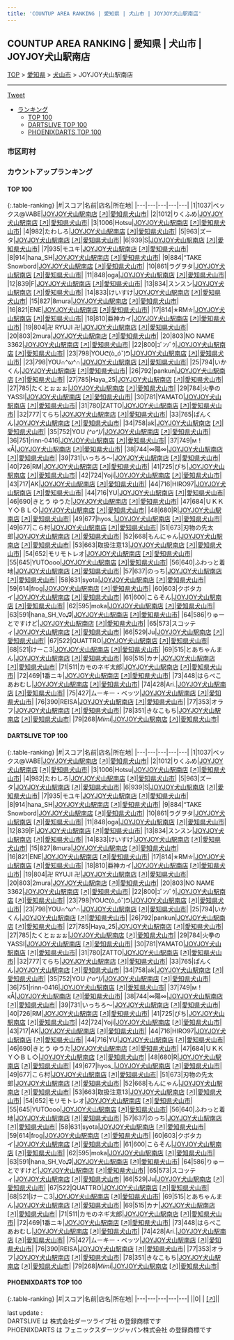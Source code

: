 ```yaml
---
title: 'COUNTUP AREA RANKING | 愛知県 | 犬山市 | JOYJOY犬山駅南店'
---
```

## COUNTUP AREA RANKING | 愛知県 | 犬山市 | JOYJOY犬山駅南店

[TOP](/darts/rank/) > [愛知県](/darts/rank/愛知県/) > [犬山市](/darts/rank/愛知県/犬山市/) > JOYJOY犬山駅南店

___

<a href="https://twitter.com/share?ref_src=twsrc%5Etfw" data-text="COUNTUP AREA RANKING | 愛知県犬山市JOYJOY犬山駅南店" class="twitter-share-button" data-hashtags="DARTSLIVE,PHOENIXDARTS,darts,ダーツ" data-show-count="false">Tweet</a>

* [ランキング](#カウントアップランキング)
    * [TOP 100](#top-100)
    * [DARTSLIVE TOP 100](#dartslive-top-100)
    * [PHOENIXDARTS TOP 100](#phoenixdarts-top-100)

### 市区町村

<ul>

</ul>

### カウントアップランキング

#### TOP 100



{:.table-ranking}
|#|スコア|名前|店名|所在地|
|---|---|---|---|---|
|1|1037|<span class="rank-name-dl">ベックス@VABE</span>|<a href="/darts/rank/shops/a6f16d88083fbde8790ab824ce8730e5.html">JOYJOY犬山駅南店</a> <a href="https://search.dartslive.com/jp/shop/a6f16d88083fbde8790ab824ce8730e5">[↗]</a>|<a href="/darts/rank/愛知県/犬山市">愛知県犬山市</a>|
|2|1012|<span class="rank-name-dl">りくふめ</span>|<a href="/darts/rank/shops/a6f16d88083fbde8790ab824ce8730e5.html">JOYJOY犬山駅南店</a> <a href="https://search.dartslive.com/jp/shop/a6f16d88083fbde8790ab824ce8730e5">[↗]</a>|<a href="/darts/rank/愛知県/犬山市">愛知県犬山市</a>|
|3|1006|<span class="rank-name-dl">Hotsu</span>|<a href="/darts/rank/shops/a6f16d88083fbde8790ab824ce8730e5.html">JOYJOY犬山駅南店</a> <a href="https://search.dartslive.com/jp/shop/a6f16d88083fbde8790ab824ce8730e5">[↗]</a>|<a href="/darts/rank/愛知県/犬山市">愛知県犬山市</a>|
|4|982|<span class="rank-name-dl">たわしろ</span>|<a href="/darts/rank/shops/a6f16d88083fbde8790ab824ce8730e5.html">JOYJOY犬山駅南店</a> <a href="https://search.dartslive.com/jp/shop/a6f16d88083fbde8790ab824ce8730e5">[↗]</a>|<a href="/darts/rank/愛知県/犬山市">愛知県犬山市</a>|
|5|963|<span class="rank-name-dl">ズータ</span>|<a href="/darts/rank/shops/a6f16d88083fbde8790ab824ce8730e5.html">JOYJOY犬山駅南店</a> <a href="https://search.dartslive.com/jp/shop/a6f16d88083fbde8790ab824ce8730e5">[↗]</a>|<a href="/darts/rank/愛知県/犬山市">愛知県犬山市</a>|
|6|939|<span class="rank-name-dl">S</span>|<a href="/darts/rank/shops/a6f16d88083fbde8790ab824ce8730e5.html">JOYJOY犬山駅南店</a> <a href="https://search.dartslive.com/jp/shop/a6f16d88083fbde8790ab824ce8730e5">[↗]</a>|<a href="/darts/rank/愛知県/犬山市">愛知県犬山市</a>|
|7|935|<span class="rank-name-dl">モユキ</span>|<a href="/darts/rank/shops/a6f16d88083fbde8790ab824ce8730e5.html">JOYJOY犬山駅南店</a> <a href="https://search.dartslive.com/jp/shop/a6f16d88083fbde8790ab824ce8730e5">[↗]</a>|<a href="/darts/rank/愛知県/犬山市">愛知県犬山市</a>|
|8|914|<span class="rank-name-dl">hana_SH</span>|<a href="/darts/rank/shops/a6f16d88083fbde8790ab824ce8730e5.html">JOYJOY犬山駅南店</a> <a href="https://search.dartslive.com/jp/shop/a6f16d88083fbde8790ab824ce8730e5">[↗]</a>|<a href="/darts/rank/愛知県/犬山市">愛知県犬山市</a>|
|9|884|<span class="rank-name-dl">“TAKE Snowbord</span>|<a href="/darts/rank/shops/a6f16d88083fbde8790ab824ce8730e5.html">JOYJOY犬山駅南店</a> <a href="https://search.dartslive.com/jp/shop/a6f16d88083fbde8790ab824ce8730e5">[↗]</a>|<a href="/darts/rank/愛知県/犬山市">愛知県犬山市</a>|
|10|861|<span class="rank-name-dl">ラグヲタ</span>|<a href="/darts/rank/shops/a6f16d88083fbde8790ab824ce8730e5.html">JOYJOY犬山駅南店</a> <a href="https://search.dartslive.com/jp/shop/a6f16d88083fbde8790ab824ce8730e5">[↗]</a>|<a href="/darts/rank/愛知県/犬山市">愛知県犬山市</a>|
|11|848|<span class="rank-name-dl">oga</span>|<a href="/darts/rank/shops/a6f16d88083fbde8790ab824ce8730e5.html">JOYJOY犬山駅南店</a> <a href="https://search.dartslive.com/jp/shop/a6f16d88083fbde8790ab824ce8730e5">[↗]</a>|<a href="/darts/rank/愛知県/犬山市">愛知県犬山市</a>|
|12|839|<span class="rank-name-dl">F</span>|<a href="/darts/rank/shops/a6f16d88083fbde8790ab824ce8730e5.html">JOYJOY犬山駅南店</a> <a href="https://search.dartslive.com/jp/shop/a6f16d88083fbde8790ab824ce8730e5">[↗]</a>|<a href="/darts/rank/愛知県/犬山市">愛知県犬山市</a>|
|13|834|<span class="rank-name-dl">スンスン</span>|<a href="/darts/rank/shops/a6f16d88083fbde8790ab824ce8730e5.html">JOYJOY犬山駅南店</a> <a href="https://search.dartslive.com/jp/shop/a6f16d88083fbde8790ab824ce8730e5">[↗]</a>|<a href="/darts/rank/愛知県/犬山市">愛知県犬山市</a>|
|14|833|<span class="rank-name-dl">けいすけ</span>|<a href="/darts/rank/shops/a6f16d88083fbde8790ab824ce8730e5.html">JOYJOY犬山駅南店</a> <a href="https://search.dartslive.com/jp/shop/a6f16d88083fbde8790ab824ce8730e5">[↗]</a>|<a href="/darts/rank/愛知県/犬山市">愛知県犬山市</a>|
|15|827|<span class="rank-name-dl">8mura</span>|<a href="/darts/rank/shops/a6f16d88083fbde8790ab824ce8730e5.html">JOYJOY犬山駅南店</a> <a href="https://search.dartslive.com/jp/shop/a6f16d88083fbde8790ab824ce8730e5">[↗]</a>|<a href="/darts/rank/愛知県/犬山市">愛知県犬山市</a>|
|16|821|<span class="rank-name-dl">ENE</span>|<a href="/darts/rank/shops/a6f16d88083fbde8790ab824ce8730e5.html">JOYJOY犬山駅南店</a> <a href="https://search.dartslive.com/jp/shop/a6f16d88083fbde8790ab824ce8730e5">[↗]</a>|<a href="/darts/rank/愛知県/犬山市">愛知県犬山市</a>|
|17|814|<span class="rank-name-dl">✭RM✮</span>|<a href="/darts/rank/shops/a6f16d88083fbde8790ab824ce8730e5.html">JOYJOY犬山駅南店</a> <a href="https://search.dartslive.com/jp/shop/a6f16d88083fbde8790ab824ce8730e5">[↗]</a>|<a href="/darts/rank/愛知県/犬山市">愛知県犬山市</a>|
|18|810|<span class="rank-name-dl">亜神カイ</span>|<a href="/darts/rank/shops/a6f16d88083fbde8790ab824ce8730e5.html">JOYJOY犬山駅南店</a> <a href="https://search.dartslive.com/jp/shop/a6f16d88083fbde8790ab824ce8730e5">[↗]</a>|<a href="/darts/rank/愛知県/犬山市">愛知県犬山市</a>|
|19|804|<span class="rank-name-dl">卍 RYUJI 卍</span>|<a href="/darts/rank/shops/a6f16d88083fbde8790ab824ce8730e5.html">JOYJOY犬山駅南店</a> <a href="https://search.dartslive.com/jp/shop/a6f16d88083fbde8790ab824ce8730e5">[↗]</a>|<a href="/darts/rank/愛知県/犬山市">愛知県犬山市</a>|
|20|803|<span class="rank-name-dl">2mura</span>|<a href="/darts/rank/shops/a6f16d88083fbde8790ab824ce8730e5.html">JOYJOY犬山駅南店</a> <a href="https://search.dartslive.com/jp/shop/a6f16d88083fbde8790ab824ce8730e5">[↗]</a>|<a href="/darts/rank/愛知県/犬山市">愛知県犬山市</a>|
|20|803|<span class="rank-name-dl">NO NAME 3362</span>|<a href="/darts/rank/shops/a6f16d88083fbde8790ab824ce8730e5.html">JOYJOY犬山駅南店</a> <a href="https://search.dartslive.com/jp/shop/a6f16d88083fbde8790ab824ce8730e5">[↗]</a>|<a href="/darts/rank/愛知県/犬山市">愛知県犬山市</a>|
|22|800|<span class="rank-name-dl">ｺﾞﾝｿﾞｳ</span>|<a href="/darts/rank/shops/a6f16d88083fbde8790ab824ce8730e5.html">JOYJOY犬山駅南店</a> <a href="https://search.dartslive.com/jp/shop/a6f16d88083fbde8790ab824ce8730e5">[↗]</a>|<a href="/darts/rank/愛知県/犬山市">愛知県犬山市</a>|
|23|798|<span class="rank-name-dl">YOUᕦ(ò_óˇ)ᕤ</span>|<a href="/darts/rank/shops/a6f16d88083fbde8790ab824ce8730e5.html">JOYJOY犬山駅南店</a> <a href="https://search.dartslive.com/jp/shop/a6f16d88083fbde8790ab824ce8730e5">[↗]</a>|<a href="/darts/rank/愛知県/犬山市">愛知県犬山市</a>|
|23|798|<span class="rank-name-dl">YOU∩^ω^∩</span>|<a href="/darts/rank/shops/a6f16d88083fbde8790ab824ce8730e5.html">JOYJOY犬山駅南店</a> <a href="https://search.dartslive.com/jp/shop/a6f16d88083fbde8790ab824ce8730e5">[↗]</a>|<a href="/darts/rank/愛知県/犬山市">愛知県犬山市</a>|
|25|794|<span class="rank-name-dl">いかくん</span>|<a href="/darts/rank/shops/a6f16d88083fbde8790ab824ce8730e5.html">JOYJOY犬山駅南店</a> <a href="https://search.dartslive.com/jp/shop/a6f16d88083fbde8790ab824ce8730e5">[↗]</a>|<a href="/darts/rank/愛知県/犬山市">愛知県犬山市</a>|
|26|792|<span class="rank-name-dl">pankun</span>|<a href="/darts/rank/shops/a6f16d88083fbde8790ab824ce8730e5.html">JOYJOY犬山駅南店</a> <a href="https://search.dartslive.com/jp/shop/a6f16d88083fbde8790ab824ce8730e5">[↗]</a>|<a href="/darts/rank/愛知県/犬山市">愛知県犬山市</a>|
|27|785|<span class="rank-name-dl">Haya_25</span>|<a href="/darts/rank/shops/a6f16d88083fbde8790ab824ce8730e5.html">JOYJOY犬山駅南店</a> <a href="https://search.dartslive.com/jp/shop/a6f16d88083fbde8790ab824ce8730e5">[↗]</a>|<a href="/darts/rank/愛知県/犬山市">愛知県犬山市</a>|
|27|785|<span class="rank-name-dl">たくとぉぉぉ</span>|<a href="/darts/rank/shops/a6f16d88083fbde8790ab824ce8730e5.html">JOYJOY犬山駅南店</a> <a href="https://search.dartslive.com/jp/shop/a6f16d88083fbde8790ab824ce8730e5">[↗]</a>|<a href="/darts/rank/愛知県/犬山市">愛知県犬山市</a>|
|29|784|<span class="rank-name-dl">火拳のYASSI</span>|<a href="/darts/rank/shops/a6f16d88083fbde8790ab824ce8730e5.html">JOYJOY犬山駅南店</a> <a href="https://search.dartslive.com/jp/shop/a6f16d88083fbde8790ab824ce8730e5">[↗]</a>|<a href="/darts/rank/愛知県/犬山市">愛知県犬山市</a>|
|30|781|<span class="rank-name-dl">YAMATO</span>|<a href="/darts/rank/shops/a6f16d88083fbde8790ab824ce8730e5.html">JOYJOY犬山駅南店</a> <a href="https://search.dartslive.com/jp/shop/a6f16d88083fbde8790ab824ce8730e5">[↗]</a>|<a href="/darts/rank/愛知県/犬山市">愛知県犬山市</a>|
|31|780|<span class="rank-name-dl">ZATTO</span>|<a href="/darts/rank/shops/a6f16d88083fbde8790ab824ce8730e5.html">JOYJOY犬山駅南店</a> <a href="https://search.dartslive.com/jp/shop/a6f16d88083fbde8790ab824ce8730e5">[↗]</a>|<a href="/darts/rank/愛知県/犬山市">愛知県犬山市</a>|
|32|777|<span class="rank-name-dl">てらち</span>|<a href="/darts/rank/shops/a6f16d88083fbde8790ab824ce8730e5.html">JOYJOY犬山駅南店</a> <a href="https://search.dartslive.com/jp/shop/a6f16d88083fbde8790ab824ce8730e5">[↗]</a>|<a href="/darts/rank/愛知県/犬山市">愛知県犬山市</a>|
|33|765|<span class="rank-name-dl">ぱんくん</span>|<a href="/darts/rank/shops/a6f16d88083fbde8790ab824ce8730e5.html">JOYJOY犬山駅南店</a> <a href="https://search.dartslive.com/jp/shop/a6f16d88083fbde8790ab824ce8730e5">[↗]</a>|<a href="/darts/rank/愛知県/犬山市">愛知県犬山市</a>|
|34|758|<span class="rank-name-dl">ak</span>|<a href="/darts/rank/shops/a6f16d88083fbde8790ab824ce8730e5.html">JOYJOY犬山駅南店</a> <a href="https://search.dartslive.com/jp/shop/a6f16d88083fbde8790ab824ce8730e5">[↗]</a>|<a href="/darts/rank/愛知県/犬山市">愛知県犬山市</a>|
|35|752|<span class="rank-name-dl">YOU *\(^o^)/*</span>|<a href="/darts/rank/shops/a6f16d88083fbde8790ab824ce8730e5.html">JOYJOY犬山駅南店</a> <a href="https://search.dartslive.com/jp/shop/a6f16d88083fbde8790ab824ce8730e5">[↗]</a>|<a href="/darts/rank/愛知県/犬山市">愛知県犬山市</a>|
|36|751|<span class="rank-name-dl">rinn-0416</span>|<a href="/darts/rank/shops/a6f16d88083fbde8790ab824ce8730e5.html">JOYJOY犬山駅南店</a> <a href="https://search.dartslive.com/jp/shop/a6f16d88083fbde8790ab824ce8730e5">[↗]</a>|<a href="/darts/rank/愛知県/犬山市">愛知県犬山市</a>|
|37|749|<span class="rank-name-dl">м！κÅ</span>|<a href="/darts/rank/shops/a6f16d88083fbde8790ab824ce8730e5.html">JOYJOY犬山駅南店</a> <a href="https://search.dartslive.com/jp/shop/a6f16d88083fbde8790ab824ce8730e5">[↗]</a>|<a href="/darts/rank/愛知県/犬山市">愛知県犬山市</a>|
|38|744|<span class="rank-name-dl">∞陽∞</span>|<a href="/darts/rank/shops/a6f16d88083fbde8790ab824ce8730e5.html">JOYJOY犬山駅南店</a> <a href="https://search.dartslive.com/jp/shop/a6f16d88083fbde8790ab824ce8730e5">[↗]</a>|<a href="/darts/rank/愛知県/犬山市">愛知県犬山市</a>|
|39|731|<span class="rank-name-dl">いっちろ〜</span>|<a href="/darts/rank/shops/a6f16d88083fbde8790ab824ce8730e5.html">JOYJOY犬山駅南店</a> <a href="https://search.dartslive.com/jp/shop/a6f16d88083fbde8790ab824ce8730e5">[↗]</a>|<a href="/darts/rank/愛知県/犬山市">愛知県犬山市</a>|
|40|726|<span class="rank-name-dl">RM</span>|<a href="/darts/rank/shops/a6f16d88083fbde8790ab824ce8730e5.html">JOYJOY犬山駅南店</a> <a href="https://search.dartslive.com/jp/shop/a6f16d88083fbde8790ab824ce8730e5">[↗]</a>|<a href="/darts/rank/愛知県/犬山市">愛知県犬山市</a>|
|41|725|<span class="rank-name-dl">ぴち</span>|<a href="/darts/rank/shops/a6f16d88083fbde8790ab824ce8730e5.html">JOYJOY犬山駅南店</a> <a href="https://search.dartslive.com/jp/shop/a6f16d88083fbde8790ab824ce8730e5">[↗]</a>|<a href="/darts/rank/愛知県/犬山市">愛知県犬山市</a>|
|42|724|<span class="rank-name-dl">Yoji</span>|<a href="/darts/rank/shops/a6f16d88083fbde8790ab824ce8730e5.html">JOYJOY犬山駅南店</a> <a href="https://search.dartslive.com/jp/shop/a6f16d88083fbde8790ab824ce8730e5">[↗]</a>|<a href="/darts/rank/愛知県/犬山市">愛知県犬山市</a>|
|43|717|<span class="rank-name-dl">AK</span>|<a href="/darts/rank/shops/a6f16d88083fbde8790ab824ce8730e5.html">JOYJOY犬山駅南店</a> <a href="https://search.dartslive.com/jp/shop/a6f16d88083fbde8790ab824ce8730e5">[↗]</a>|<a href="/darts/rank/愛知県/犬山市">愛知県犬山市</a>|
|44|716|<span class="rank-name-dl">HIRO97</span>|<a href="/darts/rank/shops/a6f16d88083fbde8790ab824ce8730e5.html">JOYJOY犬山駅南店</a> <a href="https://search.dartslive.com/jp/shop/a6f16d88083fbde8790ab824ce8730e5">[↗]</a>|<a href="/darts/rank/愛知県/犬山市">愛知県犬山市</a>|
|44|716|<span class="rank-name-dl">YU</span>|<a href="/darts/rank/shops/a6f16d88083fbde8790ab824ce8730e5.html">JOYJOY犬山駅南店</a> <a href="https://search.dartslive.com/jp/shop/a6f16d88083fbde8790ab824ce8730e5">[↗]</a>|<a href="/darts/rank/愛知県/犬山市">愛知県犬山市</a>|
|46|690|<span class="rank-name-dl">きとう ゆうた</span>|<a href="/darts/rank/shops/a6f16d88083fbde8790ab824ce8730e5.html">JOYJOY犬山駅南店</a> <a href="https://search.dartslive.com/jp/shop/a6f16d88083fbde8790ab824ce8730e5">[↗]</a>|<a href="/darts/rank/愛知県/犬山市">愛知県犬山市</a>|
|47|684|<span class="rank-name-dl">ＵＫＫＹ◇ＢＬ◇</span>|<a href="/darts/rank/shops/a6f16d88083fbde8790ab824ce8730e5.html">JOYJOY犬山駅南店</a> <a href="https://search.dartslive.com/jp/shop/a6f16d88083fbde8790ab824ce8730e5">[↗]</a>|<a href="/darts/rank/愛知県/犬山市">愛知県犬山市</a>|
|48|680|<span class="rank-name-dl">R</span>|<a href="/darts/rank/shops/a6f16d88083fbde8790ab824ce8730e5.html">JOYJOY犬山駅南店</a> <a href="https://search.dartslive.com/jp/shop/a6f16d88083fbde8790ab824ce8730e5">[↗]</a>|<a href="/darts/rank/愛知県/犬山市">愛知県犬山市</a>|
|49|677|<span class="rank-name-dl">hyos_</span>|<a href="/darts/rank/shops/a6f16d88083fbde8790ab824ce8730e5.html">JOYJOY犬山駅南店</a> <a href="https://search.dartslive.com/jp/shop/a6f16d88083fbde8790ab824ce8730e5">[↗]</a>|<a href="/darts/rank/愛知県/犬山市">愛知県犬山市</a>|
|49|677|<span class="rank-name-dl">こら村</span>|<a href="/darts/rank/shops/a6f16d88083fbde8790ab824ce8730e5.html">JOYJOY犬山駅南店</a> <a href="https://search.dartslive.com/jp/shop/a6f16d88083fbde8790ab824ce8730e5">[↗]</a>|<a href="/darts/rank/愛知県/犬山市">愛知県犬山市</a>|
|51|673|<span class="rank-name-dl">刃物の先太郎</span>|<a href="/darts/rank/shops/a6f16d88083fbde8790ab824ce8730e5.html">JOYJOY犬山駅南店</a> <a href="https://search.dartslive.com/jp/shop/a6f16d88083fbde8790ab824ce8730e5">[↗]</a>|<a href="/darts/rank/愛知県/犬山市">愛知県犬山市</a>|
|52|668|<span class="rank-name-dl">もんにゃん</span>|<a href="/darts/rank/shops/a6f16d88083fbde8790ab824ce8730e5.html">JOYJOY犬山駅南店</a> <a href="https://search.dartslive.com/jp/shop/a6f16d88083fbde8790ab824ce8730e5">[↗]</a>|<a href="/darts/rank/愛知県/犬山市">愛知県犬山市</a>|
|53|663|<span class="rank-name-dl">取扱注意13</span>|<a href="/darts/rank/shops/a6f16d88083fbde8790ab824ce8730e5.html">JOYJOY犬山駅南店</a> <a href="https://search.dartslive.com/jp/shop/a6f16d88083fbde8790ab824ce8730e5">[↗]</a>|<a href="/darts/rank/愛知県/犬山市">愛知県犬山市</a>|
|54|652|<span class="rank-name-dl">モリモトレオ</span>|<a href="/darts/rank/shops/a6f16d88083fbde8790ab824ce8730e5.html">JOYJOY犬山駅南店</a> <a href="https://search.dartslive.com/jp/shop/a6f16d88083fbde8790ab824ce8730e5">[↗]</a>|<a href="/darts/rank/愛知県/犬山市">愛知県犬山市</a>|
|55|645|<span class="rank-name-dl">YUTOooo</span>|<a href="/darts/rank/shops/a6f16d88083fbde8790ab824ce8730e5.html">JOYJOY犬山駅南店</a> <a href="https://search.dartslive.com/jp/shop/a6f16d88083fbde8790ab824ce8730e5">[↗]</a>|<a href="/darts/rank/愛知県/犬山市">愛知県犬山市</a>|
|56|640|<span class="rank-name-dl">ふわっと着地</span>|<a href="/darts/rank/shops/a6f16d88083fbde8790ab824ce8730e5.html">JOYJOY犬山駅南店</a> <a href="https://search.dartslive.com/jp/shop/a6f16d88083fbde8790ab824ce8730e5">[↗]</a>|<a href="/darts/rank/愛知県/犬山市">愛知県犬山市</a>|
|57|637|<span class="rank-name-dl">のっち</span>|<a href="/darts/rank/shops/a6f16d88083fbde8790ab824ce8730e5.html">JOYJOY犬山駅南店</a> <a href="https://search.dartslive.com/jp/shop/a6f16d88083fbde8790ab824ce8730e5">[↗]</a>|<a href="/darts/rank/愛知県/犬山市">愛知県犬山市</a>|
|58|631|<span class="rank-name-dl">syota</span>|<a href="/darts/rank/shops/a6f16d88083fbde8790ab824ce8730e5.html">JOYJOY犬山駅南店</a> <a href="https://search.dartslive.com/jp/shop/a6f16d88083fbde8790ab824ce8730e5">[↗]</a>|<a href="/darts/rank/愛知県/犬山市">愛知県犬山市</a>|
|59|614|<span class="rank-name-dl">frog</span>|<a href="/darts/rank/shops/a6f16d88083fbde8790ab824ce8730e5.html">JOYJOY犬山駅南店</a> <a href="https://search.dartslive.com/jp/shop/a6f16d88083fbde8790ab824ce8730e5">[↗]</a>|<a href="/darts/rank/愛知県/犬山市">愛知県犬山市</a>|
|60|603|<span class="rank-name-dl">クボタカイ</span>|<a href="/darts/rank/shops/a6f16d88083fbde8790ab824ce8730e5.html">JOYJOY犬山駅南店</a> <a href="https://search.dartslive.com/jp/shop/a6f16d88083fbde8790ab824ce8730e5">[↗]</a>|<a href="/darts/rank/愛知県/犬山市">愛知県犬山市</a>|
|61|600|<span class="rank-name-dl">こらそん</span>|<a href="/darts/rank/shops/a6f16d88083fbde8790ab824ce8730e5.html">JOYJOY犬山駅南店</a> <a href="https://search.dartslive.com/jp/shop/a6f16d88083fbde8790ab824ce8730e5">[↗]</a>|<a href="/darts/rank/愛知県/犬山市">愛知県犬山市</a>|
|62|595|<span class="rank-name-dl">moka</span>|<a href="/darts/rank/shops/a6f16d88083fbde8790ab824ce8730e5.html">JOYJOY犬山駅南店</a> <a href="https://search.dartslive.com/jp/shop/a6f16d88083fbde8790ab824ce8730e5">[↗]</a>|<a href="/darts/rank/愛知県/犬山市">愛知県犬山市</a>|
|63|591|<span class="rank-name-dl">hana_SH_Vo♫</span>|<a href="/darts/rank/shops/a6f16d88083fbde8790ab824ce8730e5.html">JOYJOY犬山駅南店</a> <a href="https://search.dartslive.com/jp/shop/a6f16d88083fbde8790ab824ce8730e5">[↗]</a>|<a href="/darts/rank/愛知県/犬山市">愛知県犬山市</a>|
|64|586|<span class="rank-name-dl">りゅーとですけど</span>|<a href="/darts/rank/shops/a6f16d88083fbde8790ab824ce8730e5.html">JOYJOY犬山駅南店</a> <a href="https://search.dartslive.com/jp/shop/a6f16d88083fbde8790ab824ce8730e5">[↗]</a>|<a href="/darts/rank/愛知県/犬山市">愛知県犬山市</a>|
|65|573|<span class="rank-name-dl">スコッティ</span>|<a href="/darts/rank/shops/a6f16d88083fbde8790ab824ce8730e5.html">JOYJOY犬山駅南店</a> <a href="https://search.dartslive.com/jp/shop/a6f16d88083fbde8790ab824ce8730e5">[↗]</a>|<a href="/darts/rank/愛知県/犬山市">愛知県犬山市</a>|
|66|529|<span class="rank-name-dl">Ju</span>|<a href="/darts/rank/shops/a6f16d88083fbde8790ab824ce8730e5.html">JOYJOY犬山駅南店</a> <a href="https://search.dartslive.com/jp/shop/a6f16d88083fbde8790ab824ce8730e5">[↗]</a>|<a href="/darts/rank/愛知県/犬山市">愛知県犬山市</a>|
|67|522|<span class="rank-name-dl">QUATTRO</span>|<a href="/darts/rank/shops/a6f16d88083fbde8790ab824ce8730e5.html">JOYJOY犬山駅南店</a> <a href="https://search.dartslive.com/jp/shop/a6f16d88083fbde8790ab824ce8730e5">[↗]</a>|<a href="/darts/rank/愛知県/犬山市">愛知県犬山市</a>|
|68|521|<span class="rank-name-dl">けーこ3</span>|<a href="/darts/rank/shops/a6f16d88083fbde8790ab824ce8730e5.html">JOYJOY犬山駅南店</a> <a href="https://search.dartslive.com/jp/shop/a6f16d88083fbde8790ab824ce8730e5">[↗]</a>|<a href="/darts/rank/愛知県/犬山市">愛知県犬山市</a>|
|69|515|<span class="rank-name-dl">とあちゃんまん</span>|<a href="/darts/rank/shops/a6f16d88083fbde8790ab824ce8730e5.html">JOYJOY犬山駅南店</a> <a href="https://search.dartslive.com/jp/shop/a6f16d88083fbde8790ab824ce8730e5">[↗]</a>|<a href="/darts/rank/愛知県/犬山市">愛知県犬山市</a>|
|69|515|<span class="rank-name-dl">カナ</span>|<a href="/darts/rank/shops/a6f16d88083fbde8790ab824ce8730e5.html">JOYJOY犬山駅南店</a> <a href="https://search.dartslive.com/jp/shop/a6f16d88083fbde8790ab824ce8730e5">[↗]</a>|<a href="/darts/rank/愛知県/犬山市">愛知県犬山市</a>|
|71|511|<span class="rank-name-dl">カモのネギ太郎</span>|<a href="/darts/rank/shops/a6f16d88083fbde8790ab824ce8730e5.html">JOYJOY犬山駅南店</a> <a href="https://search.dartslive.com/jp/shop/a6f16d88083fbde8790ab824ce8730e5">[↗]</a>|<a href="/darts/rank/愛知県/犬山市">愛知県犬山市</a>|
|72|469|<span class="rank-name-dl">1番ニキ</span>|<a href="/darts/rank/shops/a6f16d88083fbde8790ab824ce8730e5.html">JOYJOY犬山駅南店</a> <a href="https://search.dartslive.com/jp/shop/a6f16d88083fbde8790ab824ce8730e5">[↗]</a>|<a href="/darts/rank/愛知県/犬山市">愛知県犬山市</a>|
|73|448|<span class="rank-name-dl">はらぺこあおむし</span>|<a href="/darts/rank/shops/a6f16d88083fbde8790ab824ce8730e5.html">JOYJOY犬山駅南店</a> <a href="https://search.dartslive.com/jp/shop/a6f16d88083fbde8790ab824ce8730e5">[↗]</a>|<a href="/darts/rank/愛知県/犬山市">愛知県犬山市</a>|
|74|428|<span class="rank-name-dl">Ari.</span>|<a href="/darts/rank/shops/a6f16d88083fbde8790ab824ce8730e5.html">JOYJOY犬山駅南店</a> <a href="https://search.dartslive.com/jp/shop/a6f16d88083fbde8790ab824ce8730e5">[↗]</a>|<a href="/darts/rank/愛知県/犬山市">愛知県犬山市</a>|
|75|427|<span class="rank-name-dl">ムーキー・ベッツ</span>|<a href="/darts/rank/shops/a6f16d88083fbde8790ab824ce8730e5.html">JOYJOY犬山駅南店</a> <a href="https://search.dartslive.com/jp/shop/a6f16d88083fbde8790ab824ce8730e5">[↗]</a>|<a href="/darts/rank/愛知県/犬山市">愛知県犬山市</a>|
|76|390|<span class="rank-name-dl">REISA</span>|<a href="/darts/rank/shops/a6f16d88083fbde8790ab824ce8730e5.html">JOYJOY犬山駅南店</a> <a href="https://search.dartslive.com/jp/shop/a6f16d88083fbde8790ab824ce8730e5">[↗]</a>|<a href="/darts/rank/愛知県/犬山市">愛知県犬山市</a>|
|77|353|<span class="rank-name-dl">オラフ</span>|<a href="/darts/rank/shops/a6f16d88083fbde8790ab824ce8730e5.html">JOYJOY犬山駅南店</a> <a href="https://search.dartslive.com/jp/shop/a6f16d88083fbde8790ab824ce8730e5">[↗]</a>|<a href="/darts/rank/愛知県/犬山市">愛知県犬山市</a>|
|78|351|<span class="rank-name-dl">きなこもち</span>|<a href="/darts/rank/shops/a6f16d88083fbde8790ab824ce8730e5.html">JOYJOY犬山駅南店</a> <a href="https://search.dartslive.com/jp/shop/a6f16d88083fbde8790ab824ce8730e5">[↗]</a>|<a href="/darts/rank/愛知県/犬山市">愛知県犬山市</a>|
|79|268|<span class="rank-name-dl">_Mimi_</span>|<a href="/darts/rank/shops/a6f16d88083fbde8790ab824ce8730e5.html">JOYJOY犬山駅南店</a> <a href="https://search.dartslive.com/jp/shop/a6f16d88083fbde8790ab824ce8730e5">[↗]</a>|<a href="/darts/rank/愛知県/犬山市">愛知県犬山市</a>|


#### DARTSLIVE TOP 100



{:.table-ranking}
|#|スコア|名前|店名|所在地|
|---|---|---|---|---|
|1|1037|<span class="rank-name-dl">ベックス@VABE</span>|<a href="/darts/rank/shops/a6f16d88083fbde8790ab824ce8730e5.html">JOYJOY犬山駅南店</a> <a href="https://search.dartslive.com/jp/shop/a6f16d88083fbde8790ab824ce8730e5">[↗]</a>|<a href="/darts/rank/愛知県/犬山市">愛知県犬山市</a>|
|2|1012|<span class="rank-name-dl">りくふめ</span>|<a href="/darts/rank/shops/a6f16d88083fbde8790ab824ce8730e5.html">JOYJOY犬山駅南店</a> <a href="https://search.dartslive.com/jp/shop/a6f16d88083fbde8790ab824ce8730e5">[↗]</a>|<a href="/darts/rank/愛知県/犬山市">愛知県犬山市</a>|
|3|1006|<span class="rank-name-dl">Hotsu</span>|<a href="/darts/rank/shops/a6f16d88083fbde8790ab824ce8730e5.html">JOYJOY犬山駅南店</a> <a href="https://search.dartslive.com/jp/shop/a6f16d88083fbde8790ab824ce8730e5">[↗]</a>|<a href="/darts/rank/愛知県/犬山市">愛知県犬山市</a>|
|4|982|<span class="rank-name-dl">たわしろ</span>|<a href="/darts/rank/shops/a6f16d88083fbde8790ab824ce8730e5.html">JOYJOY犬山駅南店</a> <a href="https://search.dartslive.com/jp/shop/a6f16d88083fbde8790ab824ce8730e5">[↗]</a>|<a href="/darts/rank/愛知県/犬山市">愛知県犬山市</a>|
|5|963|<span class="rank-name-dl">ズータ</span>|<a href="/darts/rank/shops/a6f16d88083fbde8790ab824ce8730e5.html">JOYJOY犬山駅南店</a> <a href="https://search.dartslive.com/jp/shop/a6f16d88083fbde8790ab824ce8730e5">[↗]</a>|<a href="/darts/rank/愛知県/犬山市">愛知県犬山市</a>|
|6|939|<span class="rank-name-dl">S</span>|<a href="/darts/rank/shops/a6f16d88083fbde8790ab824ce8730e5.html">JOYJOY犬山駅南店</a> <a href="https://search.dartslive.com/jp/shop/a6f16d88083fbde8790ab824ce8730e5">[↗]</a>|<a href="/darts/rank/愛知県/犬山市">愛知県犬山市</a>|
|7|935|<span class="rank-name-dl">モユキ</span>|<a href="/darts/rank/shops/a6f16d88083fbde8790ab824ce8730e5.html">JOYJOY犬山駅南店</a> <a href="https://search.dartslive.com/jp/shop/a6f16d88083fbde8790ab824ce8730e5">[↗]</a>|<a href="/darts/rank/愛知県/犬山市">愛知県犬山市</a>|
|8|914|<span class="rank-name-dl">hana_SH</span>|<a href="/darts/rank/shops/a6f16d88083fbde8790ab824ce8730e5.html">JOYJOY犬山駅南店</a> <a href="https://search.dartslive.com/jp/shop/a6f16d88083fbde8790ab824ce8730e5">[↗]</a>|<a href="/darts/rank/愛知県/犬山市">愛知県犬山市</a>|
|9|884|<span class="rank-name-dl">“TAKE Snowbord</span>|<a href="/darts/rank/shops/a6f16d88083fbde8790ab824ce8730e5.html">JOYJOY犬山駅南店</a> <a href="https://search.dartslive.com/jp/shop/a6f16d88083fbde8790ab824ce8730e5">[↗]</a>|<a href="/darts/rank/愛知県/犬山市">愛知県犬山市</a>|
|10|861|<span class="rank-name-dl">ラグヲタ</span>|<a href="/darts/rank/shops/a6f16d88083fbde8790ab824ce8730e5.html">JOYJOY犬山駅南店</a> <a href="https://search.dartslive.com/jp/shop/a6f16d88083fbde8790ab824ce8730e5">[↗]</a>|<a href="/darts/rank/愛知県/犬山市">愛知県犬山市</a>|
|11|848|<span class="rank-name-dl">oga</span>|<a href="/darts/rank/shops/a6f16d88083fbde8790ab824ce8730e5.html">JOYJOY犬山駅南店</a> <a href="https://search.dartslive.com/jp/shop/a6f16d88083fbde8790ab824ce8730e5">[↗]</a>|<a href="/darts/rank/愛知県/犬山市">愛知県犬山市</a>|
|12|839|<span class="rank-name-dl">F</span>|<a href="/darts/rank/shops/a6f16d88083fbde8790ab824ce8730e5.html">JOYJOY犬山駅南店</a> <a href="https://search.dartslive.com/jp/shop/a6f16d88083fbde8790ab824ce8730e5">[↗]</a>|<a href="/darts/rank/愛知県/犬山市">愛知県犬山市</a>|
|13|834|<span class="rank-name-dl">スンスン</span>|<a href="/darts/rank/shops/a6f16d88083fbde8790ab824ce8730e5.html">JOYJOY犬山駅南店</a> <a href="https://search.dartslive.com/jp/shop/a6f16d88083fbde8790ab824ce8730e5">[↗]</a>|<a href="/darts/rank/愛知県/犬山市">愛知県犬山市</a>|
|14|833|<span class="rank-name-dl">けいすけ</span>|<a href="/darts/rank/shops/a6f16d88083fbde8790ab824ce8730e5.html">JOYJOY犬山駅南店</a> <a href="https://search.dartslive.com/jp/shop/a6f16d88083fbde8790ab824ce8730e5">[↗]</a>|<a href="/darts/rank/愛知県/犬山市">愛知県犬山市</a>|
|15|827|<span class="rank-name-dl">8mura</span>|<a href="/darts/rank/shops/a6f16d88083fbde8790ab824ce8730e5.html">JOYJOY犬山駅南店</a> <a href="https://search.dartslive.com/jp/shop/a6f16d88083fbde8790ab824ce8730e5">[↗]</a>|<a href="/darts/rank/愛知県/犬山市">愛知県犬山市</a>|
|16|821|<span class="rank-name-dl">ENE</span>|<a href="/darts/rank/shops/a6f16d88083fbde8790ab824ce8730e5.html">JOYJOY犬山駅南店</a> <a href="https://search.dartslive.com/jp/shop/a6f16d88083fbde8790ab824ce8730e5">[↗]</a>|<a href="/darts/rank/愛知県/犬山市">愛知県犬山市</a>|
|17|814|<span class="rank-name-dl">✭RM✮</span>|<a href="/darts/rank/shops/a6f16d88083fbde8790ab824ce8730e5.html">JOYJOY犬山駅南店</a> <a href="https://search.dartslive.com/jp/shop/a6f16d88083fbde8790ab824ce8730e5">[↗]</a>|<a href="/darts/rank/愛知県/犬山市">愛知県犬山市</a>|
|18|810|<span class="rank-name-dl">亜神カイ</span>|<a href="/darts/rank/shops/a6f16d88083fbde8790ab824ce8730e5.html">JOYJOY犬山駅南店</a> <a href="https://search.dartslive.com/jp/shop/a6f16d88083fbde8790ab824ce8730e5">[↗]</a>|<a href="/darts/rank/愛知県/犬山市">愛知県犬山市</a>|
|19|804|<span class="rank-name-dl">卍 RYUJI 卍</span>|<a href="/darts/rank/shops/a6f16d88083fbde8790ab824ce8730e5.html">JOYJOY犬山駅南店</a> <a href="https://search.dartslive.com/jp/shop/a6f16d88083fbde8790ab824ce8730e5">[↗]</a>|<a href="/darts/rank/愛知県/犬山市">愛知県犬山市</a>|
|20|803|<span class="rank-name-dl">2mura</span>|<a href="/darts/rank/shops/a6f16d88083fbde8790ab824ce8730e5.html">JOYJOY犬山駅南店</a> <a href="https://search.dartslive.com/jp/shop/a6f16d88083fbde8790ab824ce8730e5">[↗]</a>|<a href="/darts/rank/愛知県/犬山市">愛知県犬山市</a>|
|20|803|<span class="rank-name-dl">NO NAME 3362</span>|<a href="/darts/rank/shops/a6f16d88083fbde8790ab824ce8730e5.html">JOYJOY犬山駅南店</a> <a href="https://search.dartslive.com/jp/shop/a6f16d88083fbde8790ab824ce8730e5">[↗]</a>|<a href="/darts/rank/愛知県/犬山市">愛知県犬山市</a>|
|22|800|<span class="rank-name-dl">ｺﾞﾝｿﾞｳ</span>|<a href="/darts/rank/shops/a6f16d88083fbde8790ab824ce8730e5.html">JOYJOY犬山駅南店</a> <a href="https://search.dartslive.com/jp/shop/a6f16d88083fbde8790ab824ce8730e5">[↗]</a>|<a href="/darts/rank/愛知県/犬山市">愛知県犬山市</a>|
|23|798|<span class="rank-name-dl">YOUᕦ(ò_óˇ)ᕤ</span>|<a href="/darts/rank/shops/a6f16d88083fbde8790ab824ce8730e5.html">JOYJOY犬山駅南店</a> <a href="https://search.dartslive.com/jp/shop/a6f16d88083fbde8790ab824ce8730e5">[↗]</a>|<a href="/darts/rank/愛知県/犬山市">愛知県犬山市</a>|
|23|798|<span class="rank-name-dl">YOU∩^ω^∩</span>|<a href="/darts/rank/shops/a6f16d88083fbde8790ab824ce8730e5.html">JOYJOY犬山駅南店</a> <a href="https://search.dartslive.com/jp/shop/a6f16d88083fbde8790ab824ce8730e5">[↗]</a>|<a href="/darts/rank/愛知県/犬山市">愛知県犬山市</a>|
|25|794|<span class="rank-name-dl">いかくん</span>|<a href="/darts/rank/shops/a6f16d88083fbde8790ab824ce8730e5.html">JOYJOY犬山駅南店</a> <a href="https://search.dartslive.com/jp/shop/a6f16d88083fbde8790ab824ce8730e5">[↗]</a>|<a href="/darts/rank/愛知県/犬山市">愛知県犬山市</a>|
|26|792|<span class="rank-name-dl">pankun</span>|<a href="/darts/rank/shops/a6f16d88083fbde8790ab824ce8730e5.html">JOYJOY犬山駅南店</a> <a href="https://search.dartslive.com/jp/shop/a6f16d88083fbde8790ab824ce8730e5">[↗]</a>|<a href="/darts/rank/愛知県/犬山市">愛知県犬山市</a>|
|27|785|<span class="rank-name-dl">Haya_25</span>|<a href="/darts/rank/shops/a6f16d88083fbde8790ab824ce8730e5.html">JOYJOY犬山駅南店</a> <a href="https://search.dartslive.com/jp/shop/a6f16d88083fbde8790ab824ce8730e5">[↗]</a>|<a href="/darts/rank/愛知県/犬山市">愛知県犬山市</a>|
|27|785|<span class="rank-name-dl">たくとぉぉぉ</span>|<a href="/darts/rank/shops/a6f16d88083fbde8790ab824ce8730e5.html">JOYJOY犬山駅南店</a> <a href="https://search.dartslive.com/jp/shop/a6f16d88083fbde8790ab824ce8730e5">[↗]</a>|<a href="/darts/rank/愛知県/犬山市">愛知県犬山市</a>|
|29|784|<span class="rank-name-dl">火拳のYASSI</span>|<a href="/darts/rank/shops/a6f16d88083fbde8790ab824ce8730e5.html">JOYJOY犬山駅南店</a> <a href="https://search.dartslive.com/jp/shop/a6f16d88083fbde8790ab824ce8730e5">[↗]</a>|<a href="/darts/rank/愛知県/犬山市">愛知県犬山市</a>|
|30|781|<span class="rank-name-dl">YAMATO</span>|<a href="/darts/rank/shops/a6f16d88083fbde8790ab824ce8730e5.html">JOYJOY犬山駅南店</a> <a href="https://search.dartslive.com/jp/shop/a6f16d88083fbde8790ab824ce8730e5">[↗]</a>|<a href="/darts/rank/愛知県/犬山市">愛知県犬山市</a>|
|31|780|<span class="rank-name-dl">ZATTO</span>|<a href="/darts/rank/shops/a6f16d88083fbde8790ab824ce8730e5.html">JOYJOY犬山駅南店</a> <a href="https://search.dartslive.com/jp/shop/a6f16d88083fbde8790ab824ce8730e5">[↗]</a>|<a href="/darts/rank/愛知県/犬山市">愛知県犬山市</a>|
|32|777|<span class="rank-name-dl">てらち</span>|<a href="/darts/rank/shops/a6f16d88083fbde8790ab824ce8730e5.html">JOYJOY犬山駅南店</a> <a href="https://search.dartslive.com/jp/shop/a6f16d88083fbde8790ab824ce8730e5">[↗]</a>|<a href="/darts/rank/愛知県/犬山市">愛知県犬山市</a>|
|33|765|<span class="rank-name-dl">ぱんくん</span>|<a href="/darts/rank/shops/a6f16d88083fbde8790ab824ce8730e5.html">JOYJOY犬山駅南店</a> <a href="https://search.dartslive.com/jp/shop/a6f16d88083fbde8790ab824ce8730e5">[↗]</a>|<a href="/darts/rank/愛知県/犬山市">愛知県犬山市</a>|
|34|758|<span class="rank-name-dl">ak</span>|<a href="/darts/rank/shops/a6f16d88083fbde8790ab824ce8730e5.html">JOYJOY犬山駅南店</a> <a href="https://search.dartslive.com/jp/shop/a6f16d88083fbde8790ab824ce8730e5">[↗]</a>|<a href="/darts/rank/愛知県/犬山市">愛知県犬山市</a>|
|35|752|<span class="rank-name-dl">YOU *\(^o^)/*</span>|<a href="/darts/rank/shops/a6f16d88083fbde8790ab824ce8730e5.html">JOYJOY犬山駅南店</a> <a href="https://search.dartslive.com/jp/shop/a6f16d88083fbde8790ab824ce8730e5">[↗]</a>|<a href="/darts/rank/愛知県/犬山市">愛知県犬山市</a>|
|36|751|<span class="rank-name-dl">rinn-0416</span>|<a href="/darts/rank/shops/a6f16d88083fbde8790ab824ce8730e5.html">JOYJOY犬山駅南店</a> <a href="https://search.dartslive.com/jp/shop/a6f16d88083fbde8790ab824ce8730e5">[↗]</a>|<a href="/darts/rank/愛知県/犬山市">愛知県犬山市</a>|
|37|749|<span class="rank-name-dl">м！κÅ</span>|<a href="/darts/rank/shops/a6f16d88083fbde8790ab824ce8730e5.html">JOYJOY犬山駅南店</a> <a href="https://search.dartslive.com/jp/shop/a6f16d88083fbde8790ab824ce8730e5">[↗]</a>|<a href="/darts/rank/愛知県/犬山市">愛知県犬山市</a>|
|38|744|<span class="rank-name-dl">∞陽∞</span>|<a href="/darts/rank/shops/a6f16d88083fbde8790ab824ce8730e5.html">JOYJOY犬山駅南店</a> <a href="https://search.dartslive.com/jp/shop/a6f16d88083fbde8790ab824ce8730e5">[↗]</a>|<a href="/darts/rank/愛知県/犬山市">愛知県犬山市</a>|
|39|731|<span class="rank-name-dl">いっちろ〜</span>|<a href="/darts/rank/shops/a6f16d88083fbde8790ab824ce8730e5.html">JOYJOY犬山駅南店</a> <a href="https://search.dartslive.com/jp/shop/a6f16d88083fbde8790ab824ce8730e5">[↗]</a>|<a href="/darts/rank/愛知県/犬山市">愛知県犬山市</a>|
|40|726|<span class="rank-name-dl">RM</span>|<a href="/darts/rank/shops/a6f16d88083fbde8790ab824ce8730e5.html">JOYJOY犬山駅南店</a> <a href="https://search.dartslive.com/jp/shop/a6f16d88083fbde8790ab824ce8730e5">[↗]</a>|<a href="/darts/rank/愛知県/犬山市">愛知県犬山市</a>|
|41|725|<span class="rank-name-dl">ぴち</span>|<a href="/darts/rank/shops/a6f16d88083fbde8790ab824ce8730e5.html">JOYJOY犬山駅南店</a> <a href="https://search.dartslive.com/jp/shop/a6f16d88083fbde8790ab824ce8730e5">[↗]</a>|<a href="/darts/rank/愛知県/犬山市">愛知県犬山市</a>|
|42|724|<span class="rank-name-dl">Yoji</span>|<a href="/darts/rank/shops/a6f16d88083fbde8790ab824ce8730e5.html">JOYJOY犬山駅南店</a> <a href="https://search.dartslive.com/jp/shop/a6f16d88083fbde8790ab824ce8730e5">[↗]</a>|<a href="/darts/rank/愛知県/犬山市">愛知県犬山市</a>|
|43|717|<span class="rank-name-dl">AK</span>|<a href="/darts/rank/shops/a6f16d88083fbde8790ab824ce8730e5.html">JOYJOY犬山駅南店</a> <a href="https://search.dartslive.com/jp/shop/a6f16d88083fbde8790ab824ce8730e5">[↗]</a>|<a href="/darts/rank/愛知県/犬山市">愛知県犬山市</a>|
|44|716|<span class="rank-name-dl">HIRO97</span>|<a href="/darts/rank/shops/a6f16d88083fbde8790ab824ce8730e5.html">JOYJOY犬山駅南店</a> <a href="https://search.dartslive.com/jp/shop/a6f16d88083fbde8790ab824ce8730e5">[↗]</a>|<a href="/darts/rank/愛知県/犬山市">愛知県犬山市</a>|
|44|716|<span class="rank-name-dl">YU</span>|<a href="/darts/rank/shops/a6f16d88083fbde8790ab824ce8730e5.html">JOYJOY犬山駅南店</a> <a href="https://search.dartslive.com/jp/shop/a6f16d88083fbde8790ab824ce8730e5">[↗]</a>|<a href="/darts/rank/愛知県/犬山市">愛知県犬山市</a>|
|46|690|<span class="rank-name-dl">きとう ゆうた</span>|<a href="/darts/rank/shops/a6f16d88083fbde8790ab824ce8730e5.html">JOYJOY犬山駅南店</a> <a href="https://search.dartslive.com/jp/shop/a6f16d88083fbde8790ab824ce8730e5">[↗]</a>|<a href="/darts/rank/愛知県/犬山市">愛知県犬山市</a>|
|47|684|<span class="rank-name-dl">ＵＫＫＹ◇ＢＬ◇</span>|<a href="/darts/rank/shops/a6f16d88083fbde8790ab824ce8730e5.html">JOYJOY犬山駅南店</a> <a href="https://search.dartslive.com/jp/shop/a6f16d88083fbde8790ab824ce8730e5">[↗]</a>|<a href="/darts/rank/愛知県/犬山市">愛知県犬山市</a>|
|48|680|<span class="rank-name-dl">R</span>|<a href="/darts/rank/shops/a6f16d88083fbde8790ab824ce8730e5.html">JOYJOY犬山駅南店</a> <a href="https://search.dartslive.com/jp/shop/a6f16d88083fbde8790ab824ce8730e5">[↗]</a>|<a href="/darts/rank/愛知県/犬山市">愛知県犬山市</a>|
|49|677|<span class="rank-name-dl">hyos_</span>|<a href="/darts/rank/shops/a6f16d88083fbde8790ab824ce8730e5.html">JOYJOY犬山駅南店</a> <a href="https://search.dartslive.com/jp/shop/a6f16d88083fbde8790ab824ce8730e5">[↗]</a>|<a href="/darts/rank/愛知県/犬山市">愛知県犬山市</a>|
|49|677|<span class="rank-name-dl">こら村</span>|<a href="/darts/rank/shops/a6f16d88083fbde8790ab824ce8730e5.html">JOYJOY犬山駅南店</a> <a href="https://search.dartslive.com/jp/shop/a6f16d88083fbde8790ab824ce8730e5">[↗]</a>|<a href="/darts/rank/愛知県/犬山市">愛知県犬山市</a>|
|51|673|<span class="rank-name-dl">刃物の先太郎</span>|<a href="/darts/rank/shops/a6f16d88083fbde8790ab824ce8730e5.html">JOYJOY犬山駅南店</a> <a href="https://search.dartslive.com/jp/shop/a6f16d88083fbde8790ab824ce8730e5">[↗]</a>|<a href="/darts/rank/愛知県/犬山市">愛知県犬山市</a>|
|52|668|<span class="rank-name-dl">もんにゃん</span>|<a href="/darts/rank/shops/a6f16d88083fbde8790ab824ce8730e5.html">JOYJOY犬山駅南店</a> <a href="https://search.dartslive.com/jp/shop/a6f16d88083fbde8790ab824ce8730e5">[↗]</a>|<a href="/darts/rank/愛知県/犬山市">愛知県犬山市</a>|
|53|663|<span class="rank-name-dl">取扱注意13</span>|<a href="/darts/rank/shops/a6f16d88083fbde8790ab824ce8730e5.html">JOYJOY犬山駅南店</a> <a href="https://search.dartslive.com/jp/shop/a6f16d88083fbde8790ab824ce8730e5">[↗]</a>|<a href="/darts/rank/愛知県/犬山市">愛知県犬山市</a>|
|54|652|<span class="rank-name-dl">モリモトレオ</span>|<a href="/darts/rank/shops/a6f16d88083fbde8790ab824ce8730e5.html">JOYJOY犬山駅南店</a> <a href="https://search.dartslive.com/jp/shop/a6f16d88083fbde8790ab824ce8730e5">[↗]</a>|<a href="/darts/rank/愛知県/犬山市">愛知県犬山市</a>|
|55|645|<span class="rank-name-dl">YUTOooo</span>|<a href="/darts/rank/shops/a6f16d88083fbde8790ab824ce8730e5.html">JOYJOY犬山駅南店</a> <a href="https://search.dartslive.com/jp/shop/a6f16d88083fbde8790ab824ce8730e5">[↗]</a>|<a href="/darts/rank/愛知県/犬山市">愛知県犬山市</a>|
|56|640|<span class="rank-name-dl">ふわっと着地</span>|<a href="/darts/rank/shops/a6f16d88083fbde8790ab824ce8730e5.html">JOYJOY犬山駅南店</a> <a href="https://search.dartslive.com/jp/shop/a6f16d88083fbde8790ab824ce8730e5">[↗]</a>|<a href="/darts/rank/愛知県/犬山市">愛知県犬山市</a>|
|57|637|<span class="rank-name-dl">のっち</span>|<a href="/darts/rank/shops/a6f16d88083fbde8790ab824ce8730e5.html">JOYJOY犬山駅南店</a> <a href="https://search.dartslive.com/jp/shop/a6f16d88083fbde8790ab824ce8730e5">[↗]</a>|<a href="/darts/rank/愛知県/犬山市">愛知県犬山市</a>|
|58|631|<span class="rank-name-dl">syota</span>|<a href="/darts/rank/shops/a6f16d88083fbde8790ab824ce8730e5.html">JOYJOY犬山駅南店</a> <a href="https://search.dartslive.com/jp/shop/a6f16d88083fbde8790ab824ce8730e5">[↗]</a>|<a href="/darts/rank/愛知県/犬山市">愛知県犬山市</a>|
|59|614|<span class="rank-name-dl">frog</span>|<a href="/darts/rank/shops/a6f16d88083fbde8790ab824ce8730e5.html">JOYJOY犬山駅南店</a> <a href="https://search.dartslive.com/jp/shop/a6f16d88083fbde8790ab824ce8730e5">[↗]</a>|<a href="/darts/rank/愛知県/犬山市">愛知県犬山市</a>|
|60|603|<span class="rank-name-dl">クボタカイ</span>|<a href="/darts/rank/shops/a6f16d88083fbde8790ab824ce8730e5.html">JOYJOY犬山駅南店</a> <a href="https://search.dartslive.com/jp/shop/a6f16d88083fbde8790ab824ce8730e5">[↗]</a>|<a href="/darts/rank/愛知県/犬山市">愛知県犬山市</a>|
|61|600|<span class="rank-name-dl">こらそん</span>|<a href="/darts/rank/shops/a6f16d88083fbde8790ab824ce8730e5.html">JOYJOY犬山駅南店</a> <a href="https://search.dartslive.com/jp/shop/a6f16d88083fbde8790ab824ce8730e5">[↗]</a>|<a href="/darts/rank/愛知県/犬山市">愛知県犬山市</a>|
|62|595|<span class="rank-name-dl">moka</span>|<a href="/darts/rank/shops/a6f16d88083fbde8790ab824ce8730e5.html">JOYJOY犬山駅南店</a> <a href="https://search.dartslive.com/jp/shop/a6f16d88083fbde8790ab824ce8730e5">[↗]</a>|<a href="/darts/rank/愛知県/犬山市">愛知県犬山市</a>|
|63|591|<span class="rank-name-dl">hana_SH_Vo♫</span>|<a href="/darts/rank/shops/a6f16d88083fbde8790ab824ce8730e5.html">JOYJOY犬山駅南店</a> <a href="https://search.dartslive.com/jp/shop/a6f16d88083fbde8790ab824ce8730e5">[↗]</a>|<a href="/darts/rank/愛知県/犬山市">愛知県犬山市</a>|
|64|586|<span class="rank-name-dl">りゅーとですけど</span>|<a href="/darts/rank/shops/a6f16d88083fbde8790ab824ce8730e5.html">JOYJOY犬山駅南店</a> <a href="https://search.dartslive.com/jp/shop/a6f16d88083fbde8790ab824ce8730e5">[↗]</a>|<a href="/darts/rank/愛知県/犬山市">愛知県犬山市</a>|
|65|573|<span class="rank-name-dl">スコッティ</span>|<a href="/darts/rank/shops/a6f16d88083fbde8790ab824ce8730e5.html">JOYJOY犬山駅南店</a> <a href="https://search.dartslive.com/jp/shop/a6f16d88083fbde8790ab824ce8730e5">[↗]</a>|<a href="/darts/rank/愛知県/犬山市">愛知県犬山市</a>|
|66|529|<span class="rank-name-dl">Ju</span>|<a href="/darts/rank/shops/a6f16d88083fbde8790ab824ce8730e5.html">JOYJOY犬山駅南店</a> <a href="https://search.dartslive.com/jp/shop/a6f16d88083fbde8790ab824ce8730e5">[↗]</a>|<a href="/darts/rank/愛知県/犬山市">愛知県犬山市</a>|
|67|522|<span class="rank-name-dl">QUATTRO</span>|<a href="/darts/rank/shops/a6f16d88083fbde8790ab824ce8730e5.html">JOYJOY犬山駅南店</a> <a href="https://search.dartslive.com/jp/shop/a6f16d88083fbde8790ab824ce8730e5">[↗]</a>|<a href="/darts/rank/愛知県/犬山市">愛知県犬山市</a>|
|68|521|<span class="rank-name-dl">けーこ3</span>|<a href="/darts/rank/shops/a6f16d88083fbde8790ab824ce8730e5.html">JOYJOY犬山駅南店</a> <a href="https://search.dartslive.com/jp/shop/a6f16d88083fbde8790ab824ce8730e5">[↗]</a>|<a href="/darts/rank/愛知県/犬山市">愛知県犬山市</a>|
|69|515|<span class="rank-name-dl">とあちゃんまん</span>|<a href="/darts/rank/shops/a6f16d88083fbde8790ab824ce8730e5.html">JOYJOY犬山駅南店</a> <a href="https://search.dartslive.com/jp/shop/a6f16d88083fbde8790ab824ce8730e5">[↗]</a>|<a href="/darts/rank/愛知県/犬山市">愛知県犬山市</a>|
|69|515|<span class="rank-name-dl">カナ</span>|<a href="/darts/rank/shops/a6f16d88083fbde8790ab824ce8730e5.html">JOYJOY犬山駅南店</a> <a href="https://search.dartslive.com/jp/shop/a6f16d88083fbde8790ab824ce8730e5">[↗]</a>|<a href="/darts/rank/愛知県/犬山市">愛知県犬山市</a>|
|71|511|<span class="rank-name-dl">カモのネギ太郎</span>|<a href="/darts/rank/shops/a6f16d88083fbde8790ab824ce8730e5.html">JOYJOY犬山駅南店</a> <a href="https://search.dartslive.com/jp/shop/a6f16d88083fbde8790ab824ce8730e5">[↗]</a>|<a href="/darts/rank/愛知県/犬山市">愛知県犬山市</a>|
|72|469|<span class="rank-name-dl">1番ニキ</span>|<a href="/darts/rank/shops/a6f16d88083fbde8790ab824ce8730e5.html">JOYJOY犬山駅南店</a> <a href="https://search.dartslive.com/jp/shop/a6f16d88083fbde8790ab824ce8730e5">[↗]</a>|<a href="/darts/rank/愛知県/犬山市">愛知県犬山市</a>|
|73|448|<span class="rank-name-dl">はらぺこあおむし</span>|<a href="/darts/rank/shops/a6f16d88083fbde8790ab824ce8730e5.html">JOYJOY犬山駅南店</a> <a href="https://search.dartslive.com/jp/shop/a6f16d88083fbde8790ab824ce8730e5">[↗]</a>|<a href="/darts/rank/愛知県/犬山市">愛知県犬山市</a>|
|74|428|<span class="rank-name-dl">Ari.</span>|<a href="/darts/rank/shops/a6f16d88083fbde8790ab824ce8730e5.html">JOYJOY犬山駅南店</a> <a href="https://search.dartslive.com/jp/shop/a6f16d88083fbde8790ab824ce8730e5">[↗]</a>|<a href="/darts/rank/愛知県/犬山市">愛知県犬山市</a>|
|75|427|<span class="rank-name-dl">ムーキー・ベッツ</span>|<a href="/darts/rank/shops/a6f16d88083fbde8790ab824ce8730e5.html">JOYJOY犬山駅南店</a> <a href="https://search.dartslive.com/jp/shop/a6f16d88083fbde8790ab824ce8730e5">[↗]</a>|<a href="/darts/rank/愛知県/犬山市">愛知県犬山市</a>|
|76|390|<span class="rank-name-dl">REISA</span>|<a href="/darts/rank/shops/a6f16d88083fbde8790ab824ce8730e5.html">JOYJOY犬山駅南店</a> <a href="https://search.dartslive.com/jp/shop/a6f16d88083fbde8790ab824ce8730e5">[↗]</a>|<a href="/darts/rank/愛知県/犬山市">愛知県犬山市</a>|
|77|353|<span class="rank-name-dl">オラフ</span>|<a href="/darts/rank/shops/a6f16d88083fbde8790ab824ce8730e5.html">JOYJOY犬山駅南店</a> <a href="https://search.dartslive.com/jp/shop/a6f16d88083fbde8790ab824ce8730e5">[↗]</a>|<a href="/darts/rank/愛知県/犬山市">愛知県犬山市</a>|
|78|351|<span class="rank-name-dl">きなこもち</span>|<a href="/darts/rank/shops/a6f16d88083fbde8790ab824ce8730e5.html">JOYJOY犬山駅南店</a> <a href="https://search.dartslive.com/jp/shop/a6f16d88083fbde8790ab824ce8730e5">[↗]</a>|<a href="/darts/rank/愛知県/犬山市">愛知県犬山市</a>|
|79|268|<span class="rank-name-dl">_Mimi_</span>|<a href="/darts/rank/shops/a6f16d88083fbde8790ab824ce8730e5.html">JOYJOY犬山駅南店</a> <a href="https://search.dartslive.com/jp/shop/a6f16d88083fbde8790ab824ce8730e5">[↗]</a>|<a href="/darts/rank/愛知県/犬山市">愛知県犬山市</a>|


#### PHOENIXDARTS TOP 100



{:.table-ranking}
|#|スコア|名前|店名|所在地|
|---|---|---|---|---|
||0|<span class="rank-name-dl"> </span>|<a href="/darts/rank/shops/.html"></a> <a href="">[↗]</a>|<a href="/darts/rank//"></a>|


<div class="footer border-top border-gray-light mt-5 pt-3 text-right text-gray">
    last update : <span style="font-weight: italic" id="foot_last_modified"></span><br />
    DARTSLIVE は 株式会社ダーツライブ社 の登録商標です<br />
    PHOENIXDARTS は フェニックスダーツジャパン株式会社 の登録商標です<br />
</div>

<script src="https://cdnjs.cloudflare.com/ajax/libs/jquery.tablesorter/2.31.3/js/jquery.tablesorter.min.js" integrity="sha512-qzgd5cYSZcosqpzpn7zF2ZId8f/8CHmFKZ8j7mU4OUXTNRd5g+ZHBPsgKEwoqxCtdQvExE5LprwwPAgoicguNg==" crossorigin="anonymous" referrerpolicy="no-referrer"></script>
<link rel="stylesheet" href="https://cdnjs.cloudflare.com/ajax/libs/jquery.tablesorter/2.31.3/css/theme.default.min.css" integrity="sha512-wghhOJkjQX0Lh3NSWvNKeZ0ZpNn+SPVXX1Qyc9OCaogADktxrBiBdKGDoqVUOyhStvMBmJQ8ZdMHiR3wuEq8+w==" crossorigin="anonymous" referrerpolicy="no-referrer" />
<script>
$(function() {
    $(".table-ranking").tablesorter({sortList:[[0, 0]]});
    $("#foot_last_modified").text(formatDate(new Date(document.lastModified), 'yyyy-MM-dd HH:mm:ss'));
});
</script>

<script async src="https://platform.twitter.com/widgets.js" charset="utf-8"></script>
